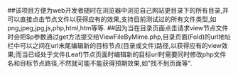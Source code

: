 ##该项目方便为web开发者随时在浏览器中浏览自己网站更目录下的所有目录,并可以直接点击节点文件以获得应有的效果,支持目前测试过的所有文件类型,如png,jpeg,jpg,js,php,html,htm等等.
##因为当在目录页面点击请求view节点文件时会把$p参数通过get方法提交给ViewFileByMime.php,目录页面(Fold)的url地址栏中可以之间在url末尾编辑新的目标节点(目录或文件)路径,以获得应有的view效果;而当已经处于文件(Leaf)节点页面时编辑新的目标url时需要同时修改php文件名和目标节点路径,不然就可能不能获得预期效果,如"找不到页面等".
